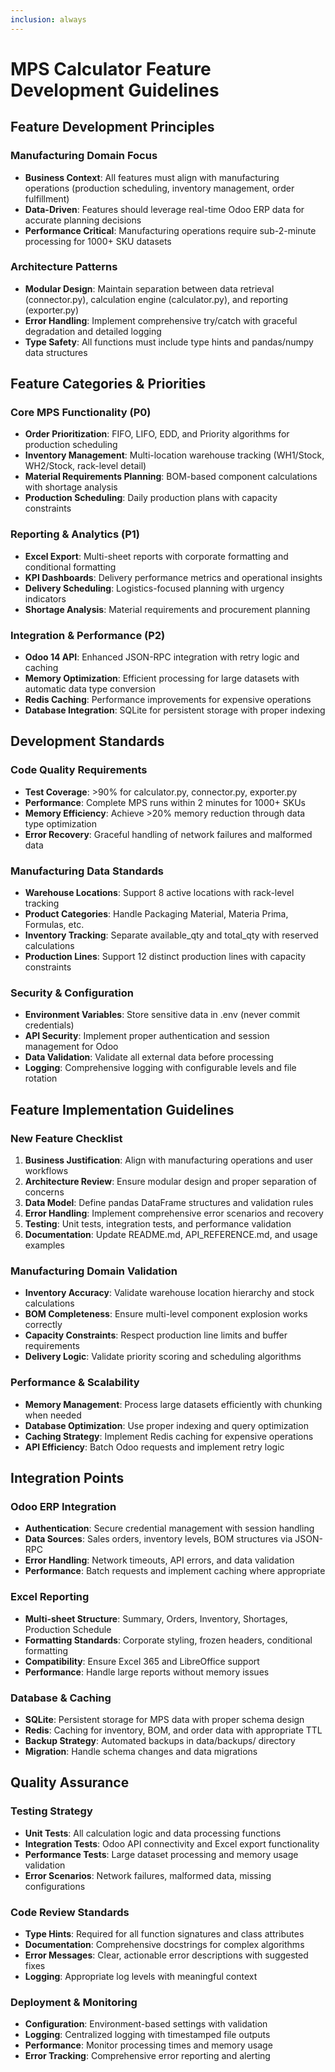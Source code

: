 ```yaml
---
inclusion: always
---
```


# MPS Calculator Feature Development Guidelines

## Feature Development Principles

### Manufacturing Domain Focus

- **Business Context**: All features must align with manufacturing operations (production scheduling, inventory management, order fulfillment)
- **Data-Driven**: Features should leverage real-time Odoo ERP data for accurate planning decisions
- **Performance Critical**: Manufacturing operations require sub-2-minute processing for 1000+ SKU datasets

### Architecture Patterns

- **Modular Design**: Maintain separation between data retrieval (connector.py), calculation engine (calculator.py), and reporting (exporter.py)
- **Error Handling**: Implement comprehensive try/catch with graceful degradation and detailed logging
- **Type Safety**: All functions must include type hints and pandas/numpy data structures

## Feature Categories & Priorities

### Core MPS Functionality (P0)

- **Order Prioritization**: FIFO, LIFO, EDD, and Priority algorithms for production scheduling
- **Inventory Management**: Multi-location warehouse tracking (WH1/Stock, WH2/Stock, rack-level detail)
- **Material Requirements Planning**: BOM-based component calculations with shortage analysis
- **Production Scheduling**: Daily production plans with capacity constraints

### Reporting & Analytics (P1)

- **Excel Export**: Multi-sheet reports with corporate formatting and conditional formatting
- **KPI Dashboards**: Delivery performance metrics and operational insights
- **Delivery Scheduling**: Logistics-focused planning with urgency indicators
- **Shortage Analysis**: Material requirements and procurement planning

### Integration & Performance (P2)

- **Odoo 14 API**: Enhanced JSON-RPC integration with retry logic and caching
- **Memory Optimization**: Efficient processing for large datasets with automatic data type conversion
- **Redis Caching**: Performance improvements for expensive operations
- **Database Integration**: SQLite for persistent storage with proper indexing

## Development Standards

### Code Quality Requirements

- **Test Coverage**: >90% for calculator.py, connector.py, exporter.py
- **Performance**: Complete MPS runs within 2 minutes for 1000+ SKUs
- **Memory Efficiency**: Achieve >20% memory reduction through data type optimization
- **Error Recovery**: Graceful handling of network failures and malformed data

### Manufacturing Data Standards

- **Warehouse Locations**: Support 8 active locations with rack-level tracking
- **Product Categories**: Handle Packaging Material, Materia Prima, Formulas, etc.
- **Inventory Tracking**: Separate available_qty and total_qty with reserved calculations
- **Production Lines**: Support 12 distinct production lines with capacity constraints

### Security & Configuration

- **Environment Variables**: Store sensitive data in .env (never commit credentials)
- **API Security**: Implement proper authentication and session management for Odoo
- **Data Validation**: Validate all external data before processing
- **Logging**: Comprehensive logging with configurable levels and file rotation

## Feature Implementation Guidelines

### New Feature Checklist

1. **Business Justification**: Align with manufacturing operations and user workflows
2. **Architecture Review**: Ensure modular design and proper separation of concerns
3. **Data Model**: Define pandas DataFrame structures and validation rules
4. **Error Handling**: Implement comprehensive error scenarios and recovery
5. **Testing**: Unit tests, integration tests, and performance validation
6. **Documentation**: Update README.md, API_REFERENCE.md, and usage examples

### Manufacturing Domain Validation

- **Inventory Accuracy**: Validate warehouse location hierarchy and stock calculations
- **BOM Completeness**: Ensure multi-level component explosion works correctly
- **Capacity Constraints**: Respect production line limits and buffer requirements
- **Delivery Logic**: Validate priority scoring and scheduling algorithms

### Performance & Scalability

- **Memory Management**: Process large datasets efficiently with chunking when needed
- **Database Optimization**: Use proper indexing and query optimization
- **Caching Strategy**: Implement Redis caching for expensive operations
- **API Efficiency**: Batch Odoo requests and implement retry logic

## Integration Points

### Odoo ERP Integration

- **Authentication**: Secure credential management with session handling
- **Data Sources**: Sales orders, inventory levels, BOM structures via JSON-RPC
- **Error Handling**: Network timeouts, API errors, and data validation
- **Performance**: Batch requests and implement caching where appropriate

### Excel Reporting

- **Multi-sheet Structure**: Summary, Orders, Inventory, Shortages, Production Schedule
- **Formatting Standards**: Corporate styling, frozen headers, conditional formatting
- **Compatibility**: Ensure Excel 365 and LibreOffice support
- **Performance**: Handle large reports without memory issues

### Database & Caching

- **SQLite**: Persistent storage for MPS data with proper schema design
- **Redis**: Caching for inventory, BOM, and order data with appropriate TTL
- **Backup Strategy**: Automated backups in data/backups/ directory
- **Migration**: Handle schema changes and data migrations

## Quality Assurance

### Testing Strategy

- **Unit Tests**: All calculation logic and data processing functions
- **Integration Tests**: Odoo API connectivity and Excel export functionality
- **Performance Tests**: Large dataset processing and memory usage validation
- **Error Scenarios**: Network failures, malformed data, missing configurations

### Code Review Standards

- **Type Hints**: Required for all function signatures and class attributes
- **Documentation**: Comprehensive docstrings for complex algorithms
- **Error Messages**: Clear, actionable error descriptions with suggested fixes
- **Logging**: Appropriate log levels with meaningful context

### Deployment & Monitoring

- **Configuration**: Environment-based settings with validation
- **Logging**: Centralized logging with timestamped file outputs
- **Performance**: Monitor processing times and memory usage
- **Error Tracking**: Comprehensive error reporting and alerting